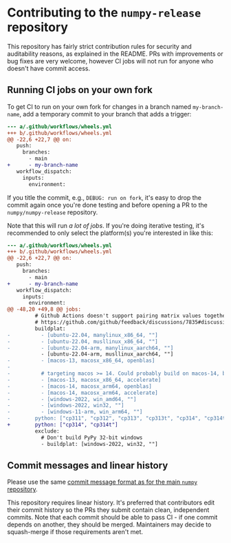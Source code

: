 # Contributing to the `numpy-release` repository

This repository has fairly strict contribution rules for security and
auditability reasons, as explained in the README. PRs with improvements or bug
fixes are very welcome, however CI jobs will not run for anyone who doesn't
have commit access.


## Running CI jobs on your own fork

To get CI to run on your own fork for changes in a branch named
`my-branch-name`, add a temporary commit to your branch that adds a trigger:

```diff
--- a/.github/workflows/wheels.yml
+++ b/.github/workflows/wheels.yml
@@ -22,6 +22,7 @@ on:
   push:
     branches:
       - main
+      - my-branch-name
   workflow_dispatch:
     inputs:
       environment:
```
If you title the commit, e.g., `DEBUG: run on fork`, it's easy to drop the
commit again once you're done testing and before opening a PR to the
`numpy/numpy-release` repository.

Note that this will run *a lot of jobs*. If you're doing iterative testing,
it's recommended to only select the platform(s) you're interested in like this:

```diff
--- a/.github/workflows/wheels.yml
+++ b/.github/workflows/wheels.yml
@@ -22,6 +22,7 @@ on:
   push:
     branches:
       - main
+      - my-branch-name
   workflow_dispatch:
     inputs:
       environment:
@@ -48,20 +49,8 @@ jobs:
         # Github Actions doesn't support pairing matrix values together, let's improvise
         # https://github.com/github/feedback/discussions/7835#discussioncomment-1769026
         buildplat:
-          - [ubuntu-22.04, manylinux_x86_64, ""]
-          - [ubuntu-22.04, musllinux_x86_64, ""]
-          - [ubuntu-22.04-arm, manylinux_aarch64, ""]
           - [ubuntu-22.04-arm, musllinux_aarch64, ""]
-          - [macos-13, macosx_x86_64, openblas]
-
-          # targeting macos >= 14. Could probably build on macos-14, but it would be a cross-compile
-          - [macos-13, macosx_x86_64, accelerate]
-          - [macos-14, macosx_arm64, openblas]
-          - [macos-14, macosx_arm64, accelerate]
-          - [windows-2022, win_amd64, ""]
-          - [windows-2022, win32, ""]
-          - [windows-11-arm, win_arm64, ""]
-        python: ["cp311", "cp312", "cp313", "cp313t", "cp314", "cp314t", "pp311"]
+        python: ["cp314", "cp314t"]
         exclude:
           # Don't build PyPy 32-bit windows
           - buildplat: [windows-2022, win32, ""]
```


## Commit messages and linear history

Please use the same [commit message format as for the main `numpy` repository](https://numpy.org/devdocs/dev/development_workflow.html#writing-the-commit-message).

This repository requires linear history. It's preferred that contributors edit
their commit history so the PRs they submit contain clean, independent commits.
Note that each commit should be able to pass CI - if one commit depends on
another, they should be merged. Maintainers may decide to squash-merge if those
requirements aren't met.
